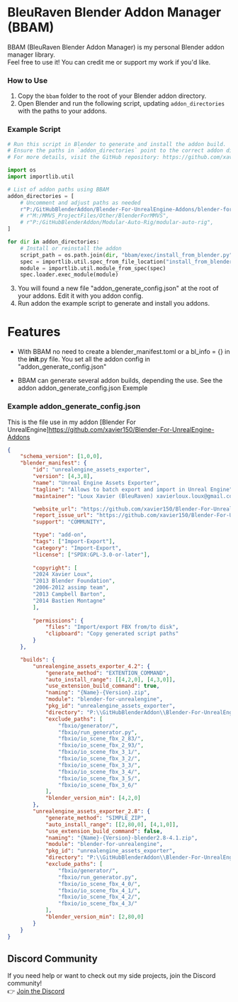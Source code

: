 # BleuRaven Blender Addon Manager (BBAM)

BBAM (BleuRaven Blender Addon Manager) is my personal Blender addon manager library.  
Feel free to use it! You can credit me or support my work if you'd like.


### How to Use
1. Copy the `bbam` folder to the root of your Blender addon directory.
2. Open Blender and run the following script, updating `addon_directories` with the paths to your addons.

### Example Script

```python
# Run this script in Blender to generate and install the addon build.
# Ensure the paths in `addon_directories` point to the correct addon directories.
# For more details, visit the GitHub repository: https://github.com/xavier150/BBAM

import os
import importlib.util

# List of addon paths using BBAM
addon_directories = [
    # Uncomment and adjust paths as needed
    r"P:/GitHubBlenderAddon/Blender-For-UnrealEngine-Addons/blender-for-unrealengine",
    # r"M:/MMVS_ProjectFiles/Other/BlenderForMMVS",
    # r"P:/GitHubBlenderAddon/Modular-Auto-Rig/modular-auto-rig",
]

for dir in addon_directories:
    # Install or reinstall the addon
    script_path = os.path.join(dir, "bbam/exec/install_from_blender.py")
    spec = importlib.util.spec_from_file_location("install_from_blender", script_path)
    module = importlib.util.module_from_spec(spec)
    spec.loader.exec_module(module)
```

3. You will found a new file "addon_generate_config.json" at the root of your addons. Edit it with you addon config.
4. Run addon the example script to generate and install you addons.

# Features
- With BBAM no need to create a blender_manifest.toml or a bl_info = {} in the __init__.py file.
  You set all the addon config in "addon_generate_config.json"

- BBAM can generate several addon builds, depending the use. See the addon addon_generate_config.json Exemple

### Example addon_generate_config.json
This is the file use in my addon [Blender For UnrealEngine]https://github.com/xavier150/Blender-For-UnrealEngine-Addons

```json
{
    "schema_version": [1,0,0],
    "blender_manifest": {
        "id": "unrealengine_assets_exporter",
        "version": [4,3,8],
        "name": "Unreal Engine Assets Exporter",
        "tagline": "Allows to batch export and import in Unreal Engine",
        "maintainer": "Loux Xavier (BleuRaven) xavierloux.loux@gmail.com",

        "website_url": "https://github.com/xavier150/Blender-For-UnrealEngine-Addons/",
        "report_issue_url": "https://github.com/xavier150/Blender-For-UnrealEngine-Addons/issues",
        "support": "COMMUNITY",

        "type": "add-on",
        "tags": ["Import-Export"],
        "category": "Import-Export",
        "license": ["SPDX:GPL-3.0-or-later"],
        
        "copyright": [
        "2024 Xavier Loux",
        "2013 Blender Foundation",
        "2006-2012 assimp team",
        "2013 Campbell Barton",
        "2014 Bastien Montagne"
        ],
                
        "permissions": {
            "files": "Import/export FBX from/to disk",
            "clipboard": "Copy generated script paths"
        }
    },

    "builds": {
        "unrealengine_assets_exporter_4.2": {   
            "generate_method": "EXTENTION_COMMAND",
            "auto_install_range": [[4,2,0], [4,3,0]],
            "use_extension_build_command": true,
            "naming": "{Name}-{Version}.zip",
            "module": "blender-for-unrealengine", 
            "pkg_id": "unrealengine_assets_exporter", 
            "directory": "P:\\GitHubBlenderAddon\\Blender-For-UnrealEngine-Addons",
            "exclude_paths": [
                "fbxio/generator/",
                "fbxio/run_generator.py",
                "fbxio/io_scene_fbx_2_83/", 
                "fbxio/io_scene_fbx_2_93/", 
                "fbxio/io_scene_fbx_3_1/", 
                "fbxio/io_scene_fbx_3_2/", 
                "fbxio/io_scene_fbx_3_3/", 
                "fbxio/io_scene_fbx_3_4/", 
                "fbxio/io_scene_fbx_3_5/", 
                "fbxio/io_scene_fbx_3_6/"
            ],
            "blender_version_min": [4,2,0]
        },
        "unrealengine_assets_exporter_2.8": {
            "generate_method": "SIMPLE_ZIP",
            "auto_install_range": [[2,80,0], [4,1,0]],
            "use_extension_build_command": false,
            "naming": "{Name}-{Version}-blender2.8-4.1.zip",
            "module": "blender-for-unrealengine", 
            "pkg_id": "unrealengine_assets_exporter", 
            "directory": "P:\\GitHubBlenderAddon\\Blender-For-UnrealEngine-Addons",
            "exclude_paths": [
                "fbxio/generator/",
                "fbxio/run_generator.py",
                "fbxio/io_scene_fbx_4_0/", 
                "fbxio/io_scene_fbx_4_1/", 
                "fbxio/io_scene_fbx_4_2/", 
                "fbxio/io_scene_fbx_4_3/"
            ],
            "blender_version_min": [2,80,0]
        }
    }
}
```

## Discord Community
If you need help or want to check out my side projects, join the Discord community!  
👉 [Join the Discord](https://discord.gg/XuYeGCFtxa)
